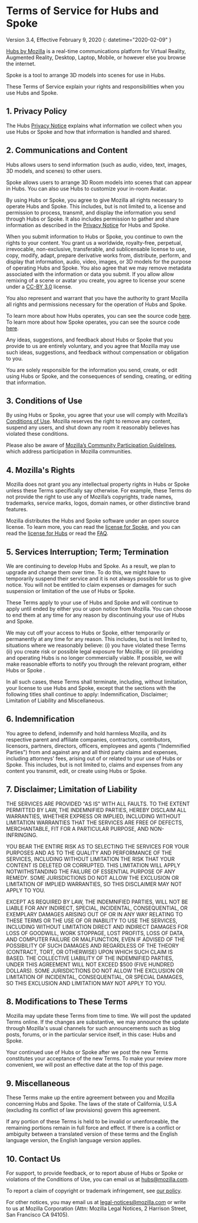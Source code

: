 # Terms of Service for Hubs and Spoke

Version 3.4, Effective February 9, 2020
{: datetime="2020-02-09" }

[Hubs by Mozilla](https://hubs.mozilla.com) is a real-time communications platform for Virtual Reality, Augmented Reality, Desktop, Laptop, Mobile, or however else you browse the internet.

Spoke is a tool to arrange 3D models into scenes for use in Hubs.

These Terms of Service explain your rights and responsibilities when you use Hubs and Spoke.

## 1. Privacy Policy

The Hubs [Privacy Notice](https://www.mozilla.org/privacy/hubs/) explains what information we collect when you use Hubs or Spoke and how that information is handled and shared.

## 2. Communications and Content

Hubs allows users to send information (such as audio, video, text, images, 3D models, and scenes) to other users.

Spoke allows users to arrange 3D Room models into scenes that can appear in Hubs. You can also use Hubs to customize your in-room Avatar.

By using Hubs or Spoke, you agree to give Mozilla all rights necessary to operate Hubs and Spoke. This includes, but is not limited to, a license and permission to process, transmit, and display the information you send through Hubs or Spoke. It also includes permission to gather and share information as described in the [Privacy Notice](https://www.mozilla.org/privacy/hubs/) for Hubs and Spoke.

When you submit information to Hubs or Spoke, you continue to own the rights to your content. You grant us a worldwide, royalty-free, perpetual, irrevocable, non-exclusive, transferable, and sublicensable license to use, copy, modify, adapt, prepare derivative works from, distribute, perform, and display that information, audio, video, images, or 3D models for the purpose of operating Hubs and Spoke. You also agree that we may remove metadata associated with the information or data you submit. If you allow allow remixing of a scene or avatar you create, you agree to license your scene under a [CC-BY 3.0](https://creativecommons.org/licenses/by/3.0/legalcode) license.

You also represent and warrant that you have the authority to grant Mozilla all rights and permissions necessary for the operation of Hubs and Spoke.

To learn more about how Hubs operates, you can see the source code [here](https://github.com/mozilla/hubs).
To learn more about how Spoke operates, you can see the source code [here](https://github.com/mozilla/spoke).

Any ideas, suggestions, and feedback about Hubs or Spoke that you provide to us are entirely voluntary, and you agree that Mozilla may use such ideas, suggestions, and feedback without compensation or obligation to you.

You are solely responsible for the information you send, create, or edit using Hubs or Spoke, and the consequences of sending, creating, or editing that information.

## 3. Conditions of Use

By using Hubs or Spoke, you agree that your use will comply with Mozilla’s [Conditions of Use](https://www.mozilla.org/about/legal/acceptable-use/). Mozilla reserves the right to remove any content, suspend any users, and shut down any room it reasonably believes has violated these conditions.

Please also be aware of [Mozilla’s Community Participation Guidelines](https://www.mozilla.org/about/governance/policies/participation/), which address participation in Mozilla communities.

## 4. Mozilla's Rights

Mozilla does not grant you any intellectual property rights in Hubs or Spoke unless these Terms specifically say otherwise. For example, these Terms do not provide the right to use any of Mozilla’s copyrights, trade names, trademarks, service marks, logos, domain names, or other distinctive brand features.

Mozilla distributes the Hubs and Spoke software under an open source license. To learn more, you can read the [license for Spoke](https://github.com/mozilla/spoke/blob/master/LICENSE), and you can read the [license for Hubs](https://github.com/mozilla/hubs/blob/master/LICENSE) or read the [FAQ](https://www.mozilla.org/MPL/2.0/FAQ/).

## 5. Services Interruption; Term; Termination

We are continuing to develop Hubs and Spoke. As a result, we plan to upgrade and change them over time. To do this, we might have to temporarily suspend their service and it is not always possible for us to give notice. You will not be entitled to claim expenses or damages for such suspension or limitation of the use of Hubs or Spoke.

These Terms apply to your use of Hubs and Spoke and will continue to apply until ended by either you or upon notice from Mozilla. You can choose to end them at any time for any reason by discontinuing your use of Hubs and Spoke.

We may cut off your access to Hubs or Spoke, either temporarily or permanently at any time for any reason. This includes, but is not limited to, situations where we reasonably believe: (i) you have violated these Terms (ii) you create risk or possible legal exposure for Mozilla; or (iii) providing and operating Hubs is no longer commercially viable. If possible, we will make reasonable efforts to notify you through the relevant program, either Hubs or Spoke .

In all such cases, these Terms shall terminate, including, without limitation, your license to use Hubs and Spoke, except that the sections with the following titles shall continue to apply: Indemnification, Disclaimer; Limitation of Liability and Miscellaneous.

## 6. Indemnification

You agree to defend, indemnify and hold harmless Mozilla, and its respective parent and affiliate companies, contractors, contributors, licensors, partners, directors, officers, employees and agents ("Indemnified Parties") from and against any and all third party claims and expenses, including attorneys' fees, arising out of or related to your use of Hubs or Spoke. This includes, but is not limited to, claims and expenses from any content you transmit, edit, or create using Hubs or Spoke.

## 7. Disclaimer; Limitation of Liability

THE SERVICES ARE PROVIDED "AS IS" WITH ALL FAULTS. TO THE EXTENT PERMITTED BY LAW, THE INDEMNIFIED PARTIES, HEREBY DISCLAIM ALL WARRANTIES, WHETHER EXPRESS OR IMPLIED, INCLUDING WITHOUT LIMITATION WARRANTIES THAT THE SERVICES ARE FREE OF DEFECTS, MERCHANTABLE, FIT FOR A PARTICULAR PURPOSE, AND NON-INFRINGING.

YOU BEAR THE ENTIRE RISK AS TO SELECTING THE SERVICES FOR YOUR PURPOSES AND AS TO THE QUALITY AND PERFORMANCE OF THE SERVICES, INCLUDING WITHOUT LIMITATION THE RISK THAT YOUR CONTENT IS DELETED OR CORRUPTED.
THIS LIMITATION WILL APPLY NOTWITHSTANDING THE FAILURE OF ESSENTIAL PURPOSE OF ANY REMEDY. SOME JURISDICTIONS DO NOT ALLOW THE EXCLUSION OR LIMITATION OF IMPLIED WARRANTIES, SO THIS DISCLAIMER MAY NOT APPLY TO YOU.

EXCEPT AS REQUIRED BY LAW, THE INDEMNIFIED PARTIES, WILL NOT BE LIABLE FOR ANY INDIRECT, SPECIAL, INCIDENTAL, CONSEQUENTIAL, OR EXEMPLARY DAMAGES ARISING OUT OF OR IN ANY WAY RELATING TO THESE TERMS OR THE USE OF OR INABILITY TO USE THE SERVICES, INCLUDING WITHOUT LIMITATION DIRECT AND INDIRECT DAMAGES FOR LOSS OF GOODWILL, WORK STOPPAGE, LOST PROFITS, LOSS OF DATA, AND COMPUTER FAILURE OR MALFUNCTION, EVEN IF ADVISED OF THE POSSIBILITY OF SUCH DAMAGES AND REGARDLESS OF THE THEORY (CONTRACT, TORT, OR OTHERWISE) UPON WHICH SUCH CLAIM IS BASED. THE COLLECTIVE LIABILITY OF THE INDEMNIFIED PARTIES, UNDER THIS AGREEMENT WILL NOT EXCEED $500 (FIVE HUNDRED DOLLARS). SOME JURISDICTIONS DO NOT ALLOW THE EXCLUSION OR LIMITATION OF INCIDENTAL, CONSEQUENTIAL, OR SPECIAL DAMAGES, SO THIS EXCLUSION AND LIMITATION MAY NOT APPLY TO YOU.

## 8. Modifications to These Terms

Mozilla may update these Terms from time to time. We will post the updated Terms online. If the changes are substantive, we may announce the update through Mozilla's usual channels for such announcements such as blog posts, forums, or in the particular service itself, in this case: Hubs and Spoke.

Your continued use of Hubs or Spoke after we post the new Terms constitutes your acceptance of the new Terms. To make your review more convenient, we will post an effective date at the top of this page.

## 9. Miscellaneous

These Terms make up the entire agreement between you and Mozilla concerning Hubs and Spoke. The laws of the state of California, U.S.A (excluding its conflict of law provisions) govern this agreement.

If any portion of these Terms is held to be invalid or unenforceable, the remaining portions remain in full force and effect. If there is a conflict or ambiguity between a translated version of these terms and the English language version, the English language version applies.

## 10. Contact Us

For support, to provide feedback, or to report abuse of Hubs or Spoke or violations of the Conditions of Use, you can email us at [hubs@mozilla.com](mailto:hubs@mozilla.com).

To report a claim of copyright or trademark infringement, see [our policy](https://www.mozilla.org/about/legal/report-infringement/).

For other notices, you may email us at [legal-notices@mozilla.com](mailto:legal-notices@mozilla.com) or write to us at Mozilla Corporation (Attn: Mozilla  Legal Notices, 2 Harrison Street, San Francisco CA 94105).

